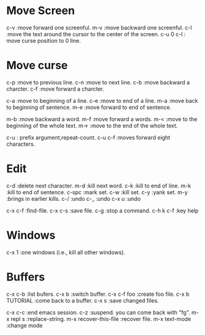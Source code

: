 # Move Screen
c-v :move forward one screenful.
m-v :move backward one screenful.
c-l :move the text around the cursor to the center of the screen.
c-u 0 c-l : move curse position to 0 line.

# Move curse
c-p :move to previous line.
c-n :move to next line.
c-b :move backward a charcter.
c-f :move forward a charcter.

c-a :move to beginning of a line.
c-e :move to end of a line.
m-a :move back to beginning of sentence.
m-e :move forward to end of sentence.

m-b :move backward a word.
m-f :move forward a words.
m-< :move to the beginning of the whole text.
m-> :move to the end of the whole text.

c-u : prefix argument,repeat-count.
c-u c-f :moves forward eight characters.

# Edit
c-d :delete next character.
m-d :kill next word.
c-k :kill to end of line.
m-k :kill to end of sentence.
c-spc :mark set.
c-w :kill set.
c-y :yank set.
m-y :brings in earlier kills.
c-/ :undo
c-_ :undo
c-x u :undo

c-x c-f :find-file.
c-x c-s :save file.
c-g :stop a command.
c-h k c-f :key help

# Windows
c-x 1 :one windows (i.e., kill all other windows).

# Buffers
c-x c-b :list bufers.
c-x b :switch buffer.
c-x c-f foo :create foo file.
c-x b TUTORIAL :come back to a buffer.
c-x s :save changed files.

c-x c-c :end emacs session.
c-z :suspend. you can come back with "fg".
m-x repl s<TAB> :replace-string.
m-x recover-this-file :recover file.
m-x text-mode :change mode


